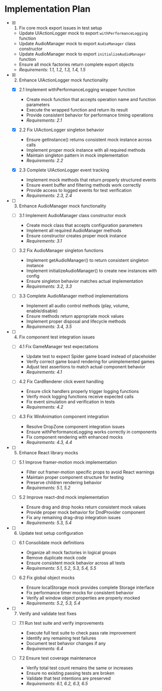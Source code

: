 # Implementation Plan

- [x] 1. Fix core mock export issues in test setup
  - Update UIActionLogger mock to export `withPerformanceLogging` function
  - Update AudioManager mock to export `AudioManager` class constructor
  - Update AudioManager mock to export `initializeAudioManager` function
  - Ensure all mock factories return complete export objects
  - _Requirements: 1.1, 1.2, 1.3, 1.4, 1.5_

- [x] 2. Enhance UIActionLogger mock functionality





  - [x] 2.1 Implement withPerformanceLogging wrapper function


    - Create mock function that accepts operation name and function parameters
    - Execute the wrapped function and return its result
    - Provide consistent behavior for performance timing operations
    - _Requirements: 2.1_

  - [x] 2.2 Fix UIActionLogger singleton behavior


    - Ensure getInstance() returns consistent mock instance across calls
    - Implement proper mock instance with all required methods
    - Maintain singleton pattern in mock implementation
    - _Requirements: 2.2_

  - [x] 2.3 Complete UIActionLogger event tracking


    - Implement mock methods that return properly structured events
    - Ensure event buffer and filtering methods work correctly
    - Provide access to logged events for test verification
    - _Requirements: 2.3, 2.4_

- [ ] 3. Enhance AudioManager mock functionality
  - [ ] 3.1 Implement AudioManager class constructor mock
    - Create mock class that accepts configuration parameters
    - Implement all required AudioManager methods
    - Ensure constructor creates proper mock instance
    - _Requirements: 3.1_

  - [ ] 3.2 Fix AudioManager singleton functions
    - Implement getAudioManager() to return consistent singleton instance
    - Implement initializeAudioManager() to create new instances with config
    - Ensure singleton behavior matches actual implementation
    - _Requirements: 3.2, 3.3_

  - [ ] 3.3 Complete AudioManager method implementations
    - Implement all audio control methods (play, volume, enable/disable)
    - Ensure methods return appropriate mock values
    - Implement proper disposal and lifecycle methods
    - _Requirements: 3.4, 3.5_

- [ ] 4. Fix component test integration issues
  - [ ] 4.1 Fix GameManager test expectations
    - Update test to expect Spider game board instead of placeholder
    - Verify correct game board rendering for unimplemented games
    - Adjust test assertions to match actual component behavior
    - _Requirements: 4.1_

  - [ ] 4.2 Fix CardRenderer click event handling
    - Ensure click handlers properly trigger logging functions
    - Verify mock logging functions receive expected calls
    - Fix event simulation and verification in tests
    - _Requirements: 4.2_

  - [ ] 4.3 Fix WinAnimation component integration
    - Resolve DropZone component integration issues
    - Ensure withPerformanceLogging works correctly in components
    - Fix component rendering with enhanced mocks
    - _Requirements: 4.3, 4.4_

- [ ] 5. Enhance React library mocks
  - [ ] 5.1 Improve framer-motion mock implementation
    - Filter out framer-motion specific props to avoid React warnings
    - Maintain proper component structure for testing
    - Preserve children rendering behavior
    - _Requirements: 5.1, 5.2_

  - [ ] 5.2 Improve react-dnd mock implementation
    - Ensure drag and drop hooks return consistent mock values
    - Provide proper mock behavior for DndProvider component
    - Fix any remaining drag-drop integration issues
    - _Requirements: 5.3, 5.4_

- [ ] 6. Update test setup configuration
  - [ ] 6.1 Consolidate mock definitions
    - Organize all mock factories in logical groups
    - Remove duplicate mock code
    - Ensure consistent mock behavior across all tests
    - _Requirements: 5.1, 5.2, 5.3, 5.4, 5.5_

  - [ ] 6.2 Fix global object mocks
    - Ensure localStorage mock provides complete Storage interface
    - Fix performance timer mocks for consistent behavior
    - Verify all window object properties are properly mocked
    - _Requirements: 5.2, 5.3, 5.4_

- [ ] 7. Verify and validate test fixes
  - [ ] 7.1 Run test suite and verify improvements
    - Execute full test suite to check pass rate improvement
    - Identify any remaining test failures
    - Document test behavior changes if any
    - _Requirements: 6.4_

  - [ ] 7.2 Ensure test coverage maintenance
    - Verify total test count remains the same or increases
    - Ensure no existing passing tests are broken
    - Validate that test intentions are preserved
    - _Requirements: 6.1, 6.2, 6.3, 6.5_